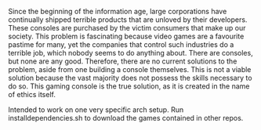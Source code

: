 Since the beginning of the information age, large corporations have continually shipped terrible products that are unloved by their developers. These consoles are purchased by the victim consumers that make up our society. This problem is fascinating because video games are a favourite pastime for many, yet the companies that control such industries do a terrible job, which nobody seems to do anything about. There are consoles, but none are any good. Therefore, there are no current solutions to the problem, aside from one building a console themselves. This is not a viable solution because the vast majority does not possess the skills necessary to do so. This gaming console is the true solution, as it is created in the name of ethics itself.


Intended to work on one very specific arch setup. Run installdependencies.sh to download the games contained in other repos.